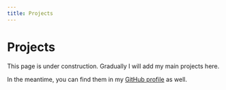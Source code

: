 ```yaml
---
title: Projects
---
```

# Projects

This page is under construction. Gradually I will add my main projects here.

In the meantime, you can find them in my [GitHub profile](https://github.com/febog) as well.
